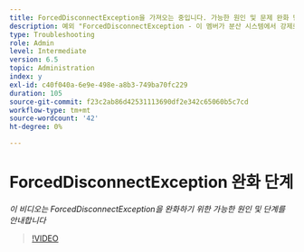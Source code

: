 ```yaml
---
title: ForcedDisconnectException을 가져오는 중입니다. 가능한 원인 및 문제 완화 단계.
description: 예외 "ForcedDisconnectException - 이 멤버가 분산 시스템에서 강제로 해제되었습니다."를 해결하기 위한 단계입니다.
type: Troubleshooting
role: Admin
level: Intermediate
version: 6.5
topic: Administration
index: y
exl-id: c40f040a-6e9e-498e-a8b3-749ba70fc229
duration: 105
source-git-commit: f23c2ab86d42531113690df2e342c65060b5c7cd
workflow-type: tm+mt
source-wordcount: '42'
ht-degree: 0%

---
```


# ForcedDisconnectException 완화 단계

*이 비디오는 ForcedDisconnectException을 완화하기 위한 가능한 원인 및 단계를 안내합니다*

>[!VIDEO](https://video.tv.adobe.com/v/335483?quality=12&learn=on)
